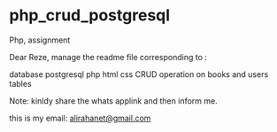 # php_crud_postgresql
Php, assignment


Dear Reze, manage the readme file corresponding to :


database postgresql
php
html 
css
CRUD operation on books and users tables


Note: kinldy share the whats applink and then inform me. 

this is my email:
alirahanet@gmail.com
